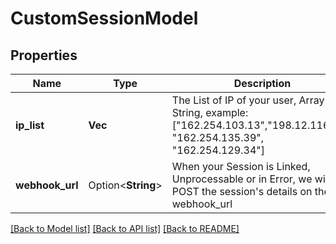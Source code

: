 # CustomSessionModel

## Properties

Name | Type | Description | Notes
------------ | ------------- | ------------- | -------------
**ip_list** | **Vec<String>** | The List of IP of your user, Array of String, example:     [\"162.254.103.13\",\"198.12.116.39\", \"162.254.135.39\", \"162.254.129.34\"] | 
**webhook_url** | Option<**String**> | When your Session is Linked, Unprocessable or in Error, we will POST the session's details on the webhook_url  | [optional]

[[Back to Model list]](../README.md#documentation-for-models) [[Back to API list]](../README.md#documentation-for-api-endpoints) [[Back to README]](../README.md)


